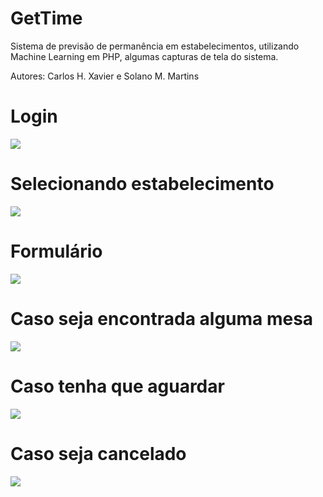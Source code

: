 # GetTime
Sistema de previsão de permanência em estabelecimentos, utilizando Machine Learning em PHP, algumas capturas de tela do sistema.

Autores: Carlos H. Xavier e Solano M. Martins

# Login
![](https://i.imgur.com/TKVqPOQ.png)

# Selecionando estabelecimento
![](https://i.imgur.com/yxvcUsT.png)

# Formulário 
![](https://i.imgur.com/NxXru3G.png)

# Caso seja encontrada alguma mesa
![](https://imgur.com/WJ35TWi.png)

# Caso tenha que aguardar
![](https://i.imgur.com/23lN2DP.png)

# Caso seja cancelado
![](https://i.imgur.com/QdBKSuK.png)
